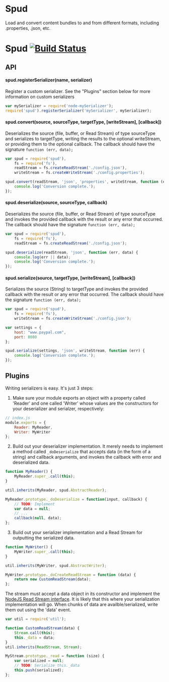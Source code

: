 Spud
====
Load and convert content bundles to and from different formats, including .properties, .json, etc.

Spud [![Build Status](https://travis-ci.org/krakenjs/kraken-devtools.png)](https://travis-ci.org/krakenjs/spud)
===============================================================================================================

API
---

#### spud.registerSerializer(name, serializer)
Register a custom serializer. See the "Plugins" section below for more information on custom serializers

```javascript
var mySerializer = require('node-mySerializer');
require('spud').registerSerializer('mySerializer', mySerializer);
```


#### spud.convert(source, sourceType, targetType, [writeStream], [callback])
Deserializes the source (file, buffer, or Read Stream) of type sourceType and serializes to targetType, writing the results to the optional writeStream, or providing them to the optional callback. The callback should have the signature `function (err, data);`

```javascript
var spud = require('spud'),
	fs = require('fs'),
	readStream = fs.createReadStream('./config.json'),
	writeStream = fs.createWriteStream('./config.properties');

spud.convert(readStream, 'json', 'properties', writeStream, function (err) {
	console.log('Conversion complete.');
});
```


#### spud.deserialize(source, sourceType, callback)
Deserializes the source (file, buffer, or Read Stream) of type sourceType and invokes the provided callback with the result or any error that occurred. The callback should have the signature `function (err, data);`

```javascript
var spud = require('spud'),
	fs = require('fs'),
	readStream = fs.createReadStream('./config.json');

spud.deserialize(readStream, 'json', function (err, data) {
	console.log(err || data);
	console.log('Conversion complete.');
});
```


#### spud.serialize(source, targetType, [writeStream], [callback])
Serializes the source (String) to targetType and invokes the provided callback with the result
or any error that occurred. The callback should have the signature `function (err, data);`
```javascript
var spud = require('spud'),
	fs = require('fs'),
	writeStream = fs.createWriteStream('./config.json');

var settings = {
	host: "www.paypal.com",
	port: 8080
};

spud.serialize(settings, 'json', writeStream, function (err) {
	console.log('Conversion complete.');
});
```


Plugins
---------------------------
Writing serializers is easy. It's just 3 steps:

1) Make sure your module exports an object with a property called 'Reader' and one called 'Writer' whose values
are the constructors for your deserializer and serialzer, respectively:

```javascript
// index.js
module.exports = {
	Reader: MyReader,
	Writer: MyWriter
};
```

2) Build out your deserializer implementation. It merely needs to implement a method called `_doDeserialize` that
accepts data (in the form of a string) and callback arguments, and invokes the callback with error and deserialized data.

```javascript
function MyReader() {
    MyReader.super_.call(this);
}

util.inherits(MyReader, spud.AbstractReader);

MyReader.prototype._doDeserialize = function(input, callback) {
    // TODO: Implement
    var data = null;
    // ...
    callback(null, data);
};
```

3) Build out your serializer implementation and a Read Stream for outputting the serialized data. 

```javascript
function MyWriter() {
    MyWriter.super_.call(this);
}

util.inherits(MyWriter, spud.AbstractWriter);

MyWriter.prototype._doCreateReadStream = function (data) {
    return new CustomReadStream(data);
};
```

The stream must accept a data object in its constructor and implement the [NodeJS Read Stream interface](http://nodejs.org/api/stream.html#stream_readable_stream). It is likely that this where your serialization implementation will go. When chunks of data are availble/serialized, write them out using the 'data' event.

```javascript
var util = require('util');

function CustomReadStream(data) {
	Stream.call(this);
	this._data = data;
}
util.inherits(ReadStream, Stream);

MyStream.prototype._read = function (size) {
	var serialized = null;
	// TODO: Serialize this._data
	this.push(serialized);
};
```

